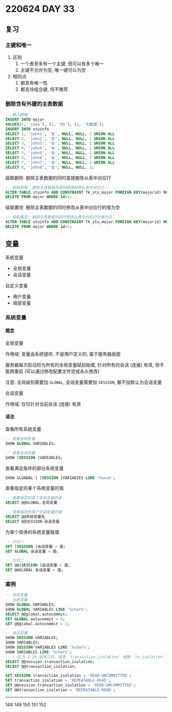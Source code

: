 # 220624 DAY 33

## 复习

### 主键和唯一

1. 区别
	1. 一个表至多有一个主键, 但可以有多个唯一
	2. 主键不允许为空, 唯一键可以为空
2. 相同点
	1. 都具有唯一性
	2. 都支持组合键, 但不推荐

### 删除含有外键的主表数据

```sql
-- 插入数据
INSERT INTO major
VALUES(1, 'java'), (2, 'h5'), (3, '大数据');
INSERT INTO stuinfo
SELECT 1, 'john1', '女', NULL, NULL, 1 UNION ALL
SELECT 2, 'john2', '女', NULL, NULL, 1 UNION ALL
SELECT 3, 'john3', '女', NULL, NULL, 2 UNION ALL
SELECT 4, 'john4', '女', NULL, NULL, 2 UNION ALL
SELECT 5, 'john5', '女', NULL, NULL, 1 UNION ALL
SELECT 6, 'john6', '女', NULL, NULL, 3 UNION ALL
SELECT 7, 'john7', '女', NULL, NULL, 3 UNION ALL
SELECT 8, 'john8', '女', NULL, NULL, 1;
```

级联删除: 删除主表数据的同时直接删除从表中对应行

```sql
-- 级联删除: 删除主表数据的同时直接删除从表中对应行
ALTER TABLE stuinfo ADD CONSTRAINT fk_stu_major FOREIGN KEY(majorid) REFERENCES major(id) ON DELETE CASCADE;
DELETE FROM major WHERE id=3;
```

级联置空: 删除主表数据的同时修改从表中对应行的值为空

```sql
-- 级联置空: 删除主表数据的同时修改从表中对应行的值为空
ALTER TABLE stuinfo ADD CONSTRAINT fk_stu_major FOREIGN KEY(majorid) REFERENCES major(id) ON DELETE SET NULL;
DELETE FROM major WHERE id=3;
```

## 变量

系统变量

- 全局变量
- 会话变量

自定义变量

- 用户变量
- 局部变量

### 系统变量

#### 概念

全局变量

作用域: 变量由系统提供, 不是用户定义的, 属于服务器层面

服务器每次启动将为所有的全局变量赋初始值, 针对所有的会话 (连接) 有效, 但不能跨重启 (可以通过修改配置文件完成永久修改)

注意: 全局级别需要加 `GLOBAL`, 会话变量需要加 `SESSION`, 都不加默认为会话变量



会话变量

作用域: 仅仅针对当前会话 (连接) 有效




#### 语法

查看所有系统变量

```sql
-- 查看全局变量
SHOW GLOBAL VARIABLES;

-- 查看会话变量
SHOW [SESSION ]VARIABLES;
```

查看满足条件的部分系统变量

```sql
SHOW GLOABAL | [SESSION ]VARIABIES LIKE '%xxx%';
```

查看指定的某个系统变量的值

```sql
-- 查看指定的某个全局变量的值
SELECT @@GLOBAL.全局变量

-- 查看指定的某个会话变量的值
SELECT @@系统变量名
SELECT @@SESSION.会话变量
```

为某个具体的系统变量赋值

```sql
-- 方式一
SET [SESSION ]会话变量 = 值;
SET GLOBAL 会话变量 = 值;

-- 方式二
SET @@[SESSION ]会话变量 = 值;
SET @@GLOBAL 会话变量 = 值;
```

### 案例

```sql
-- 系统变量
-- 全局变量
SHOW GLOBAL VARIABLES;
SHOW GLOBAL VARIABLES LIKE '%char%';
SELECT @@global.autocommit;
SET GLOBAL autocommit = 0;
SET @@global.autocommit = 1;

-- 会话变量
SHOW SESSION VARIABLES;
SHOW VARIABLES;
SHOW SESSION VARIABLES LIKE '%char%';
SHOW VARIABLES LIKE '%char%';
-- ! 在 5.7.20 版本之后，使用 `transaction_isolation` 替换 `tx_isolation`
SELECT @@session.transaction_isolation;
SELECT @@transaction_isolation;

SET SESSION transaction_isolation = 'READ-UNCOMMITTED';
SET transaction_isolation = 'REPEATABLE-READ';
SET @@session.transaction_isolation = 'READ-UNCOMMITTED';
SET @@transaction_isolation = 'REPEATABLE-READ';
```




---
148
149
150
151
152
